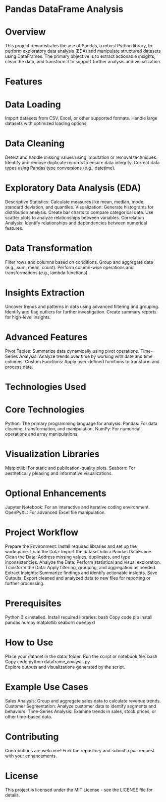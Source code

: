 # Pandas DataFrame Analysis
# Overview
This project demonstrates the use of Pandas, a robust Python library, to perform exploratory data analysis (EDA) and manipulate structured datasets using DataFrames. The primary objective is to extract actionable insights, clean the data, and transform it to support further analysis and visualization.

#   Features
# Data Loading
Import datasets from CSV, Excel, or other supported formats.
Handle large datasets with optimized loading options.
# Data Cleaning
Detect and handle missing values using imputation or removal techniques.
Identify and remove duplicate records to ensure data integrity.
Correct data types using Pandas type conversions (e.g., datetime).
# Exploratory Data Analysis (EDA)
Descriptive Statistics: Calculate measures like mean, median, mode, standard deviation, and quantiles.
Visualization:
Generate histograms for distribution analysis.
Create bar charts to compare categorical data.
Use scatter plots to analyze relationships between variables.
Correlation Analysis: Identify relationships and dependencies between numerical features.
# Data Transformation
Filter rows and columns based on conditions.
Group and aggregate data (e.g., sum, mean, count).
Perform column-wise operations and transformations (e.g., lambda functions).
# Insights Extraction
Uncover trends and patterns in data using advanced filtering and grouping.
Identify and flag outliers for further investigation.
Create summary reports for high-level insights.
# Advanced Features
Pivot Tables: Summarize data dynamically using pivot operations.
Time-Series Analysis: Analyze trends over time by working with date and time columns.
Custom Functions: Apply user-defined functions to transform and process data.
# Technologies Used
# Core Technologies
Python: The primary programming language for analysis.
Pandas: For data cleaning, transformation, and manipulation.
NumPy: For numerical operations and array manipulations.
# Visualization Libraries
Matplotlib: For static and publication-quality plots.
Seaborn: For aesthetically pleasing and informative visualizations.
# Optional Enhancements
Jupyter Notebook: For an interactive and iterative coding environment.
OpenPyXL: For advanced Excel file manipulation.
# Project Workflow
Prepare the Environment: Install required libraries and set up the workspace.
Load the Data: Import the dataset into a Pandas DataFrame.
Clean the Data: Address missing values, duplicates, and type inconsistencies.
Analyze the Data: Perform statistical and visual exploration.
Transform the Data: Apply filtering, grouping, and aggregation as needed.
Extract Insights: Summarize findings and identify actionable insights.
Save Outputs: Export cleaned and analyzed data to new files for reporting or further processing.
# Prerequisites
Python 3.x installed.
Install required libraries:
bash
Copy code
pip install pandas numpy matplotlib seaborn openpyxl  
# How to Use
Place your dataset in the data/ folder.
Run the script or notebook file:
bash
Copy code
python dataframe_analysis.py  
Explore outputs and visualizations generated by the script.
# Example Use Cases
Sales Analysis: Group and aggregate sales data to calculate revenue trends.
Customer Segmentation: Analyze customer data to identify segments and behaviors.
Time-Series Analysis: Examine trends in sales, stock prices, or other time-based data.
# Contributing
Contributions are welcome! Fork the repository and submit a pull request with your enhancements.

# License
This project is licensed under the MIT License - see the LICENSE file for details.
